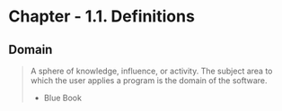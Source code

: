 # Chapter - 1.1. Definitions

## Domain

> A sphere of knowledge, influence, or activity. The subject area to which the user applies a program is the domain of the software. 
>
> - Blue Book

